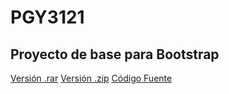 # PGY3121

## Proyecto de  base para Bootstrap
[Versión .rar](https://github.com/PameGatica/PGY3121/blob/main/005/base.rar)
[Versión .zip](https://github.com/PameGatica/PGY3121/blob/main/005/base.zip)
[Código Fuente](https://github.com/PameGatica/PGY3121/tree/main/005/base)